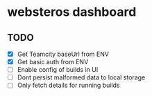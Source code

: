 # websteros dashboard

## TODO

- [x] Get Teamcity baseUrl from ENV
- [x] Get basic auth from ENV
- [ ] Enable config of builds in UI
- [ ] Dont persist malformed data to local storage
- [ ] Only fetch details for running builds
